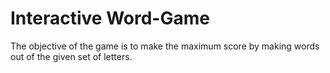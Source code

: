 # Interactive Word-Game

The objective of the game is to make the maximum score by making words out of the given set of letters.

